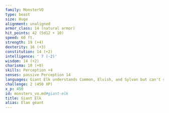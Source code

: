 ```yaml
---
family: MonsterVO
type: beast
size: Huge
alignment: unaligned
armor_class: 14 (natural armor)
hit_points: 42 (5d12 + 10)
speed: 60 ft.
strength: 19 (+4)
dexterity: 16 (+3)
constitution: 14 (+2)
intelligence: ' 7 (-2)'
wisdom: 14 (+2)
charisma: 10 (+0)
skills: Perception +4
senses: passive Perception 14
languages: Giant Elk understands Common, Elvish, and Sylvan but can't speak them
challenge: 2 (450 XP)
x_p: 450
id: monsters_vo.md#giant-elk
title: Giant Elk
alias: Élan géant
---
```


